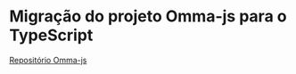 # Migração do projeto Omma-js para o TypeScript

[Repositório Omma-js](https://github.com/jguigo/omma-js)